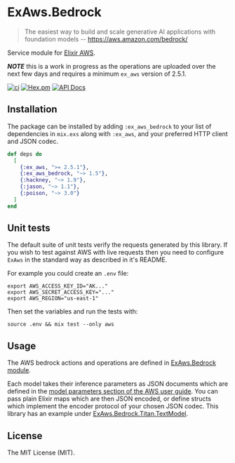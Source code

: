 # ExAws.Bedrock

> The easiest way to build and scale generative AI applications with foundation models
> -- https://aws.amazon.com/bedrock/


Service module for [Elixir AWS](https://github.com/ex-aws/ex_aws).

***NOTE*** this is a work in progress as the operations are uploaded over the next few days
and requires a minimum `ex_aws` version of 2.5.1.

[![ci](https://github.com/devstopfix/ex_aws_bedrock/actions/workflows/ci.yml/badge.svg)](https://github.com/devstopfix/ex_aws_bedrock/actions/workflows/ci.yml)
[![Hex.pm](https://img.shields.io/hexpm/v/ex_aws_bedrock.svg?style=flat-square)](https://hex.pm/packages/ex_aws_bedrock)
[![API Docs](https://img.shields.io/badge/api-docs-MediumOrange.svg?style=flat)](https://hexdocs.pm/ex_aws_bedrock/ExAws.Bedrock.html)


## Installation

The package can be installed by adding `:ex_aws_bedrock` to your list of dependencies in `mix.exs`
along with `:ex_aws`, and your preferred HTTP client and JSON codec.

```elixir
def deps do
  [
    {:ex_aws, ">= 2.5.1"},
    {:ex_aws_bedrock, "~> 1.5"},
    {:hackney, "~> 1.9"},
    {:jason, "~> 1.1"},
    {:poison, "~> 3.0"}
  ]
end
```

## Unit tests

The default suite of unit tests verify the requests generated by this library. 
If you wish to test against AWS with live requests then you need to 
configure `ExAws` in the standard way as described in it's README.

For example you could create an `.env` file:

    export AWS_ACCESS_KEY_ID="AK..."
    export AWS_SECRET_ACCESS_KEY="..."
    export AWS_REGION="us-east-1"
    
Then set the variables and run the tests with:

    source .env && mix test --only aws

## Usage

The AWS bedrock actions and operations are defined in [ExAws.Bedrock module][mod].

Each model takes their inference parameters as JSON documents which are defined 
in the [model parameters section of the AWS user guide][models]. You can pass 
plain Elixir maps which are then JSON encoded, or define structs which implement
the encoder protocol of your chosen JSON codec. This library has an example
under [ExAws.Bedrock.Titan.TextModel](lib/ex_aws/bedrock/titan/text_model.ex).

## License

The MIT License (MIT).

[json]: https://hexdocs.pm/jason/Jason.Encoder.html
[mod]: https://hexdocs.pm/ex_aws_bedrock/ExAws.Bedrock.html
[models]: https://docs.aws.amazon.com/bedrock/latest/userguide/model-parameters.html
